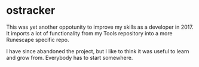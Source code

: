 # ostracker

This was yet another oppotunity to improve my skills as a developer in 2017. It imports a lot of functionality from my Tools repository into a more Runescape specific repo.

I have since abandoned the project, but I like to think it was useful to learn and grow from. Everybody has to start somewhere.

